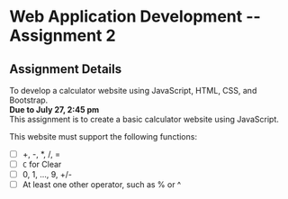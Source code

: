 # Web Application Development -- Assignment 2

## Assignment Details

To develop a calculator website using JavaScript, HTML, CSS, and Bootstrap.  
**Due to July 27, 2:45 pm**  
This assignment is to create a basic calculator website using JavaScript.

This website must support the following functions:

- [ ] +, -, \*, /, =
- [ ] `C` for Clear
- [ ] 0, 1, ..., 9, +/-
- [ ] At least one other operator, such as % or ^
